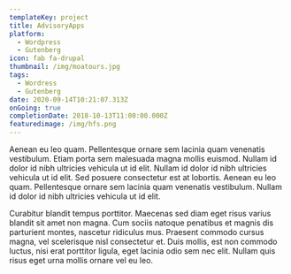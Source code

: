 ```yaml
---
templateKey: project
title: AdvisoryApps
platform:
  - Wordpress
  - Gutenberg
icon: fab fa-drupal
thumbnail: /img/moatours.jpg
tags:
  - Wordress
  - Gutenberg
date: 2020-09-14T10:21:07.313Z
onGoing: true
completionDate: 2018-10-13T11:00:00.000Z
featuredimage: /img/hfs.png
---
```

Aenean eu leo quam. Pellentesque ornare sem lacinia quam venenatis vestibulum. Etiam porta sem malesuada magna mollis euismod. Nullam id dolor id nibh ultricies vehicula ut id elit. Nullam id dolor id nibh ultricies vehicula ut id elit. Sed posuere consectetur est at lobortis. Aenean eu leo quam. Pellentesque ornare sem lacinia quam venenatis vestibulum. Nullam id dolor id nibh ultricies vehicula ut id elit.

Curabitur blandit tempus porttitor. Maecenas sed diam eget risus varius blandit sit amet non magna. Cum sociis natoque penatibus et magnis dis parturient montes, nascetur ridiculus mus. Praesent commodo cursus magna, vel scelerisque nisl consectetur et. Duis mollis, est non commodo luctus, nisi erat porttitor ligula, eget lacinia odio sem nec elit. Nullam quis risus eget urna mollis ornare vel eu leo.